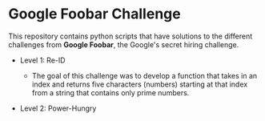 # Google Foobar Challenge

This repository contains python scripts that have solutions to the different challenges from **Google Foobar**, the Google's secret hiring challenge.

- Level 1: Re-ID

  - The goal of this challenge was to develop a function that takes in an index and returns five characters (numbers) starting at that index from a string that contains only prime numbers.

- Level 2: Power-Hungry
